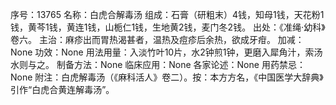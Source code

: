 序号：13765
名称：白虎合解毒汤
组成：石膏（研粗末）4钱，知母1钱，天花粉1钱，黄芩1钱，黄连1钱，山栀仁1钱，生地黄2钱，麦门冬2钱。
出处：《准绳·幼科》卷六。
主治：麻疹出而胃热渴甚者，温热及痘疹后余热，欲成牙疳。
加减：None
功效：None
用法用量：入淡竹叶10片，水2钟煎1钟，更磨入犀角汁，索汤水则与之。
制备方法：None
临床应用：None
各家论述：None
用药禁忌：None
附注：白虎解毒汤（《麻科活人》卷二）。按：本方方名，《中国医学大辞典》引作“白虎合黄连解毒汤”。
